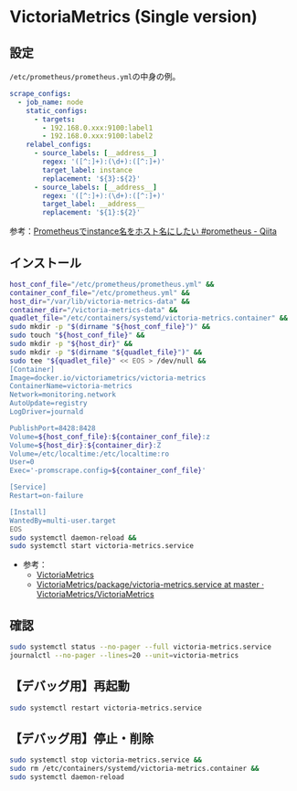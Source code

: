 
# VictoriaMetrics (Single version)
## 設定
`/etc/prometheus/prometheus.yml`の中身の例。
```yaml
scrape_configs:
  - job_name: node
    static_configs:
      - targets:
        - 192.168.0.xxx:9100:label1
        - 192.168.0.xxx:9100:label2
    relabel_configs:
      - source_labels: [__address__]
        regex: '([^:]+):(\d+):([^:]+)'
        target_label: instance
        replacement: '${3}:${2}'
      - source_labels: [__address__]
        regex: '([^:]+):(\d+):([^:]+)'
        target_label: __address__
        replacement: '${1}:${2}'
```
参考：[Prometheusでinstance名をホスト名にしたい #prometheus - Qiita](https://qiita.com/fkshom/items/bafb2160e2c9ca8ded38)

## インストール
```sh
host_conf_file="/etc/prometheus/prometheus.yml" &&
container_conf_file="/etc/prometheus.yml" &&
host_dir="/var/lib/victoria-metrics-data" &&
container_dir="/victoria-metrics-data" &&
quadlet_file="/etc/containers/systemd/victoria-metrics.container" &&
sudo mkdir -p "$(dirname "${host_conf_file}")" &&
sudo touch "${host_conf_file}" &&
sudo mkdir -p "${host_dir}" &&
sudo mkdir -p "$(dirname "${quadlet_file}")" &&
sudo tee "${quadlet_file}" << EOS > /dev/null &&
[Container]
Image=docker.io/victoriametrics/victoria-metrics
ContainerName=victoria-metrics
Network=monitoring.network
AutoUpdate=registry
LogDriver=journald

PublishPort=8428:8428
Volume=${host_conf_file}:${container_conf_file}:z
Volume=${host_dir}:${container_dir}:Z
Volume=/etc/localtime:/etc/localtime:ro
User=0
Exec='-promscrape.config=${container_conf_file}'

[Service]
Restart=on-failure

[Install]
WantedBy=multi-user.target
EOS
sudo systemctl daemon-reload &&
sudo systemctl start victoria-metrics.service
```
- 参考：
  - [VictoriaMetrics](https://docs.victoriametrics.com/)
  - [VictoriaMetrics/package/victoria-metrics.service at master · VictoriaMetrics/VictoriaMetrics](https://github.com/VictoriaMetrics/VictoriaMetrics/blob/master/package/victoria-metrics.service)

## 確認
```sh
sudo systemctl status --no-pager --full victoria-metrics.service
journalctl --no-pager --lines=20 --unit=victoria-metrics
```

## 【デバッグ用】再起動
```sh
sudo systemctl restart victoria-metrics.service
```

## 【デバッグ用】停止・削除
```sh
sudo systemctl stop victoria-metrics.service &&
sudo rm /etc/containers/systemd/victoria-metrics.container &&
sudo systemctl daemon-reload
```
